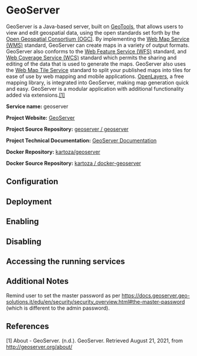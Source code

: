 # GeoServer

GeoServer is a Java-based server, built on [GeoTools](https://geotools.org/),  that allows users to view and edit geospatial data, using the open standards set forth by the [Open Geospatial Consortium (OGC)](http://www.opengeospatial.org/). By implementing the [Web Map Service (WMS)](https://www.ogc.org/standards/wms) standard, GeoServer can create maps in a variety of output formats. GeoServer also conforms to the [Web Feature Service (WFS)](https://www.ogc.org/standards/wfs) standard, and [Web Coverage Service (WCS)](https://www.ogc.org/standards/wcs) standard which permits the sharing and editing of the data that is used to generate the maps. GeoServer also uses the [Web Map Tile Service](https://www.ogc.org/standards/wmts) standard to split your published maps into tiles for ease of use by web mapping and mobile applications.  [OpenLayers](https://openlayers.org/), a free mapping library, is integrated into GeoServer, making map generation quick and easy. GeoServer is a modular application with additional functionality added via extensions.[[1]](#1)

**Service name:** geoserver

**Project Website:** [GeoServer](http://geoserver.org/)

**Project Source Repository:** [geoserver / geoserver](https://github.com/geoserver/geoserver)

**Project Technical Documentation:** [GeoServer Documentation](https://docs.geoserver.org/)

**Docker Repository:** [kartoza/geoserver](https://hub.docker.com/r/kartoza/geoserver)

**Docker Source Repository:** [kartoza / docker-geoserver](https://github.com/kartoza/docker-geoserver)

## Configuration

## Deployment

## Enabling

## Disabling

## Accessing the running services

## Additional Notes

Remind user to set the master password as per https://docs.geoserver.geo-solutions.it/edu/en/security/security_overview.html#the-master-password (which is different to the admin password).

## References

<a id="1">[1]</a> About - GeoServer. (n.d.). GeoServer. Retrieved August 21, 2021, from http://geoserver.org/about/